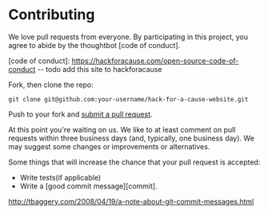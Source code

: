 # Contributing

We love pull requests from everyone. By participating in this project, you
agree to abide by the thoughtbot [code of conduct].

[code of conduct]: https://hackforacause.com/open-source-code-of-conduct -- todo add this site to hackforacause

Fork, then clone the repo:

    git clone git@github.com:your-username/hack-for-a-cause-website.git

Push to your fork and [submit a pull request][pr].

[pr]: https://github.com/Hack4Eugene/hack-for-a-cause-website/compare/

At this point you're waiting on us. We like to at least comment on pull requests
within three business days (and, typically, one business day). We may suggest
some changes or improvements or alternatives.

Some things that will increase the chance that your pull request is accepted:

* Write tests(if applicable)
* Write a [good commit message][commit].

http://tbaggery.com/2008/04/19/a-note-about-git-commit-messages.html
